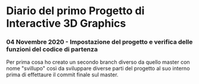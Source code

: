 # Diario del primo Progetto di Interactive 3D Graphics

### 04 Novembre 2020 - Impostazione del progetto e verifica delle funzioni del codice di partenza 

Per prima cosa ho creato un secondo branch diverso da quello master con nome "svillupo" così da sviluppare diverse parti del progetto al suo interno prima di effettaure il commit finale sul master.
